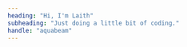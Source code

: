 ```yaml
---
heading: "Hi, I'm Laith"
subheading: "Just doing a little bit of coding."
handle: "aquabeam"
---
```


